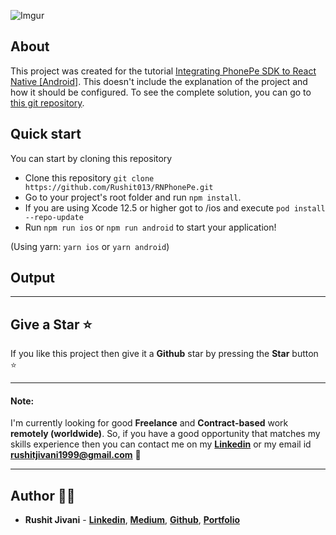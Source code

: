 ![Imgur](https://miro.medium.com/v2/resize:fit:4800/format:webp/1*0pMvf9jG4NULorGBYiESPw.png)

## About

This project was created for the tutorial [Integrating PhonePe SDK to React Native [Android]](https://levelup.gitconnected.com/integrating-phonepe-sdk-to-react-native-android-187fcda948b7). This doesn't include the explanation of the project and how it should be configured. To see the complete solution, you can go to [this git repository](https://github.com/Rushit013/RNPhonePe).

## Quick start

You can start by cloning this repository

- Clone this repository `git clone https://github.com/Rushit013/RNPhonePe.git`
- Go to your project's root folder and run `npm install`.
- If you are using Xcode 12.5 or higher got to /ios and execute `pod install --repo-update`
- Run `npm run ios` or `npm run android` to start your application!

(Using yarn: `yarn ios` or `yarn android`)

## Output

---

## Give a Star ⭐

If you like this project then give it a **Github** star by pressing the **Star** button ⭐

---

#### Note:

I'm currently looking for good **Freelance** and **Contract-based** work **remotely (worldwide)**. So, if you have a good opportunity that matches my skills experience then you can contact me on my **[Linkedin](https://www.linkedin.com/in/rushitjivani)** or my email id **rushitjivani1999@gmail.com** 🙌

---

## Author 👨‍💻

- **Rushit Jivani** - **[Linkedin](https://www.linkedin.com/in/rushitjivani)**, **[Medium](https://medium.com/@rushitjivani)**, **[Github](https://github.com/Rushit013)**, **[Portfolio](https://rushitjivani.netlify.app/)**
